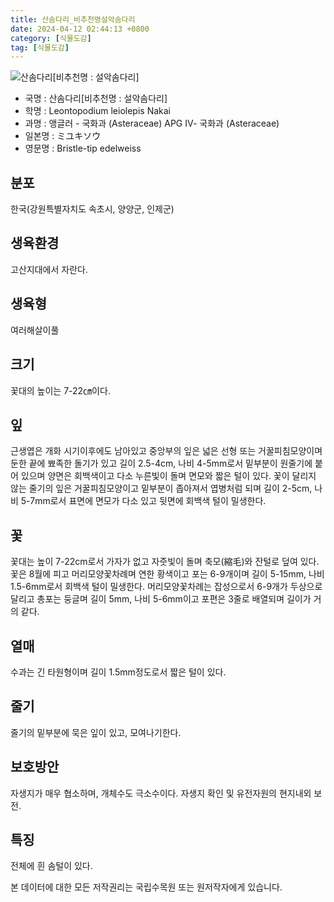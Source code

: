 ```yaml
---
title: 산솜다리_비추천명설악솜다리
date: 2024-04-12 02:44:13 +0800
category: [식물도감]
tag: [식물도감]
---
```




![산솜다리[비추천명 : 설악솜다리]](/fileUpload/plants/basic/Compositae/Leontopodium/9869/1_th2.JPG)
- 국명 : 산솜다리[비추천명 : 설악솜다리]
- 학명 : Leontopodium leiolepis Nakai
- 과명 : 앵글러 - 국화과 (Asteraceae) APG Ⅳ- 국화과 (Asteraceae)
- 일본명 : ミユキソウ
- 영문명 : Bristle-tip edelweiss


## 분포
한국(강원특별자치도 속초시, 양양군, 인제군) 
## 생육환경
고산지대에서 자란다.
## 생육형
여러해살이풀 
## 크기
꽃대의 높이는 7-22㎝이다.
## 잎
근생엽은 개화 시기이후에도 남아있고 중앙부의 잎은 넓은 선형 또는 거꿀피침모양이며 둔한 끝에 뾰족한 돌기가 있고 길이 2.5-4cm, 나비 4-5mm로서 밑부분이 원줄기에 붙어 있으며 양면은 회백색이고 다소 누른빛이 돌며 면모와 짧은 털이 있다. 꽃이 달리지 않는 줄기의 잎은 거꿀피침모양이고 밑부분이 좁아져서 엽병처럼 되며 길이 2-5cm, 나비 5-7mm로서 표면에 면모가 다소 있고 뒷면에 회백색 털이 밀생한다.
## 꽃
꽃대는 높이 7-22cm로서 가자가 없고 자줏빛이 돌며 축모(縮毛)와 잔털로 덮여 있다. 꽃은 8월에 피고 머리모양꽃차례며 연한 황색이고 포는 6-9개이며 길이 5-15mm, 나비 1.5-6mm로서 회백색 털이 밀생한다. 머리모양꽃차례는 잡성으로서 6-9개가 두상으로 달리고  총포는 둥글며 길이 5mm, 나비 5-6mm이고 포편은 3줄로 배열되며 길이가 거의 같다.
## 열매
수과는 긴 타원형이며 길이 1.5mm정도로서 짧은 털이 있다.
## 줄기
줄기의 밑부분에 묵은 잎이 있고, 모여나기한다.
## 보호방안
자생지가 매우 협소하며, 개체수도 극소수이다. 자생지 확인 및 유전자원의 현지내외 보전.
## 특징
전체에 흰 솜털이 있다.






본 데이터에 대한 모든 저작권리는 국립수목원 또는 원저작자에게 있습니다.
